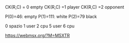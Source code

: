 

CK(R,C) = 0 empty
CK(R,C) =1 player
CK(R,C) =2 opponent

 P(0)=46: empty
 P(1)=111: white
 P(2)=79 black


0 spazio
1 user
2 cpu
5 user
6 cpu


https://webmsx.org/?M=MSXTR

